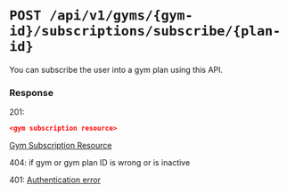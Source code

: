 # `POST /api/v1/gyms/{gym-id}/subscriptions/subscribe/{plan-id}`
You can subscribe the user into a gym plan using this API.


### Response

201:
```json
<gym subscription resource>
```

[Gym Subscription Resource](../../resources/gym_subscription.md)

404: if gym or gym plan ID is wrong or is inactive

401: [Authentication error](../../authentication-errors.md)
